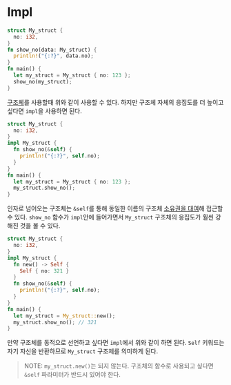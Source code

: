 # Impl

```rs
struct My_struct {
  no: i32,
}
fn show_no(data: My_struct) {
  println!("{:?}", data.no);
}
fn main() {
  let my_struct = My_struct { no: 123 };
  show_no(my_struct);
}
```

[구조체](./structure.md)를 사용할때 위와 같이 사용할 수 있다. 하지만 구조체 자체의 응집도를 더 높이고 싶다면 `impl`을 사용하면 된다.

```rs
struct My_struct {
  no: i32,
}
impl My_struct {
  fn show_no(&self) {
    println!("{:?}", self.no);
  }
}
fn main() {
  let my_struct = My_struct { no: 123 };
  my_struct.show_no();
}
```

인자로 넘어오는 구조체는 `&self`를 통해 동일한 이름의 구조체 [소유권을 대여](./ownerShip.md)해 접근할 수 있다. `show_no` 함수가 `impl`안에 들어가면서 `My_struct` 구조체의 응집도가 훨씬 강해진 것을 볼 수 있다.

```rs
struct My_struct {
  no: i32,
}
impl My_struct {
  fn new() -> Self {
    Self { no: 321 }
  }
  fn show_no(&self) {
    println!("{:?}", self.no);
  }
}
fn main() {
  let my_struct = My_struct::new();
  my_struct.show_no(); // 321
}
```

만약 구조체를 동적으로 선언하고 싶다면 `impl`에서 위와 같이 하면 된다. `Self` 키워드는 자기 자신을 반환하므로 `My_struct` 구조체를 의미하게 된다.

> NOTE: `my_struct.new()`는 되지 않는다. 구조체의 함수로 사용되고 싶다면 `&self` 파라미터가 반드시 있어야 한다.
